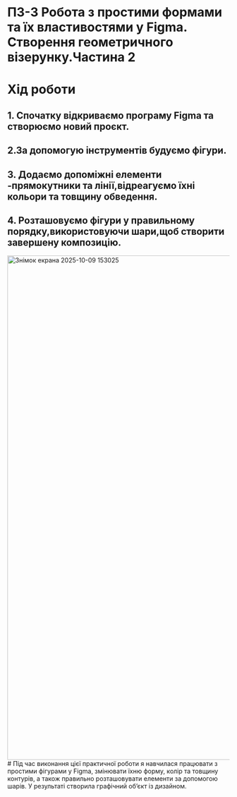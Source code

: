 # ПЗ-3 Робота з простими формами та їх властивостями у Figma. Створення геометричного візерунку.Частина 2
# Хід роботи
## 1. Спочатку відкриваємо програму Figma та створюємо новий проєкт.
## 2.За допомогую інструментів будуємо фігури. 
## 3. Додаємо допоміжні елементи -прямокутники та лінії,відреагуємо їхні кольори та товщину обведення.
## 4. Розташовуємо фігури у правильному порядку,використовуючи шари,щоб створити завершену композицію.
<img width="1138" height="1144" alt="Знімок екрана 2025-10-09 153025" src="https://github.com/user-attachments/assets/bcc18b83-bdb8-4db2-8dbb-a994e1dcc043" />
# Під час виконання цієї практичної роботи я навчилася працювати з простими фігурами у Figma, змінювати їхню форму, колір та товщину контурів, а також правильно розташовувати елементи за допомогою шарів. У результаті створила  графічний об’єкт із дизайном.
